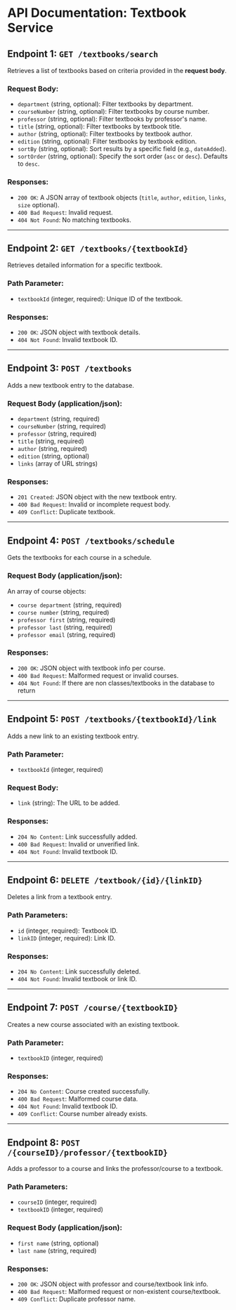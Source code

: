 # API Documentation: Textbook Service

## Endpoint 1: `GET /textbooks/search`
Retrieves a list of textbooks based on criteria provided in the **request body**.

### Request Body:
- `department` (string, optional): Filter textbooks by department.
- `courseNumber` (string, optional): Filter textbooks by course number.
- `professor` (string, optional): Filter textbooks by professor's name.
- `title` (string, optional): Filter textbooks by textbook title.
- `author` (string, optional): Filter textbooks by textbook author.
- `edition` (string, optional): Filter textbooks by textbook edition.
- `sortBy` (string, optional): Sort results by a specific field (e.g., `dateAdded`).
- `sortOrder` (string, optional): Specify the sort order (`asc` or `desc`). Defaults to `desc`.

### Responses:
- `200 OK`: A JSON array of textbook objects (`title`, `author`, `edition`, `links`, `size` optional).
- `400 Bad Request`: Invalid request.
- `404 Not Found`: No matching textbooks.

---

## Endpoint 2: `GET /textbooks/{textbookId}`
Retrieves detailed information for a specific textbook.

### Path Parameter:
- `textbookId` (integer, required): Unique ID of the textbook.

### Responses:
- `200 OK`: JSON object with textbook details.
- `404 Not Found`: Invalid textbook ID.

---

## Endpoint 3: `POST /textbooks`
Adds a new textbook entry to the database.

### Request Body (application/json):
- `department` (string, required)
- `courseNumber` (string, required)
- `professor` (string, required)
- `title` (string, required)
- `author` (string, required)
- `edition` (string, optional)
- `links` (array of URL strings)

### Responses:
- `201 Created`: JSON object with the new textbook entry.
- `400 Bad Request`: Invalid or incomplete request body.
- `409 Conflict`: Duplicate textbook.

---

## Endpoint 4: `POST /textbooks/schedule`
Gets the textbooks for each course in a schedule.

### Request Body (application/json):
An array of course objects:
- `course department` (string, required)
- `course number` (string, required)
- `professor first` (string, required)
- `professor last` (string, required)
- `professor email` (string, required)

### Responses:
- `200 OK`: JSON object with textbook info per course.
- `400 Bad Request`: Malformed request or invalid courses.
- `404 Not Found`: If there are non classes/textbooks in the database to return

---

## Endpoint 5: `POST /textbooks/{textbookId}/link`
Adds a new link to an existing textbook entry.

### Path Parameter:
- `textbookId` (integer, required)

### Request Body:
- `link` (string): The URL to be added.

### Responses:
- `204 No Content`: Link successfully added.
- `400 Bad Request`: Invalid or unverified link.
- `404 Not Found`: Invalid textbook ID.

---

## Endpoint 6: `DELETE /textbook/{id}/{linkID}`
Deletes a link from a textbook entry.

### Path Parameters:
- `id` (integer, required): Textbook ID.
- `linkID` (integer, required): Link ID.

### Responses:
- `204 No Content`: Link successfully deleted.
- `404 Not Found`: Invalid textbook or link ID.

---

## Endpoint 7: `POST /course/{textbookID}`
Creates a new course associated with an existing textbook.

### Path Parameter:
- `textbookID` (integer, required)

### Responses:
- `204 No Content`: Course created successfully.
- `400 Bad Request`: Malformed course data.
- `404 Not Found`: Invalid textbook ID.
- `409 Conflict`: Course number already exists.

---

## Endpoint 8: `POST /{courseID}/professor/{textbookID}`
Adds a professor to a course and links the professor/course to a textbook.

### Path Parameters:
- `courseID` (integer, required)
- `textbookID` (integer, required)

### Request Body (application/json):
- `first name` (string, optional)
- `last name` (string, required)

### Responses:
- `200 OK`: JSON object with professor and course/textbook link info.
- `400 Bad Request`: Malformed request or non-existent course/textbook.
- `409 Conflict`: Duplicate professor name.
